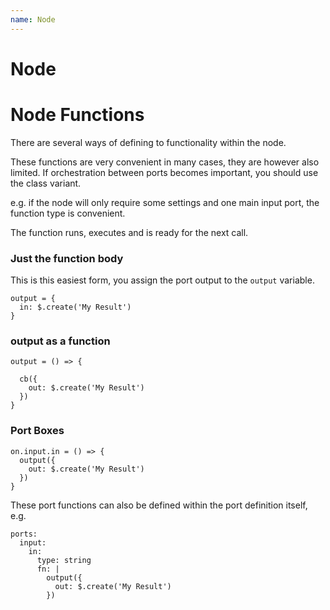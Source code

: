 ```yaml
---
name: Node
---
```


# Node



# Node Functions
There are several ways of defining to functionality within the node.

These functions are very convenient in many cases, they are however also limited.
If orchestration between ports becomes important, you should use the class variant.

e.g. if the node will only require some settings and one main input port, the function type is convenient.

The function runs, executes and is ready for the next call.


### Just the function body

This is this easiest form, you assign the port output to the `output` variable.

```
output = {
  in: $.create('My Result')
}
```

### output as a function

```
output = () => {

  cb({
    out: $.create('My Result')
  })
}
```

### Port Boxes

```
on.input.in = () => {
  output({
    out: $.create('My Result')
  })
}
```

These port functions can also be defined within the port definition itself, e.g.
```
ports:
  input:
    in:
      type: string
      fn: |
        output({
          out: $.create('My Result')
        })
```

